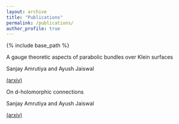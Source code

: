 ```yaml
---
layout: archive
title: "Publications"
permalink: /publications/
author_profile: true
---
```



{% include base_path %}

A gauge theoretic aspects of parabolic bundles over Klein surfaces

Sanjay Amrutiya and Ayush Jaiswal

[(arxiv)](https://arxiv.org/abs/2202.06210)

On d-holomorphic connections 

Sanjay Amrutiya and Ayush Jaiswal

[(arxiv)](https://arxiv.org/abs/2208.04354)
